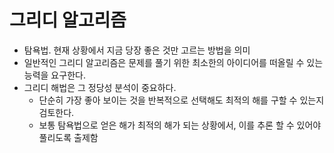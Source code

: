 # 그리디 알고리즘
- 탐욕법. 현재 상황에서 지금 당장 좋은 것만 고르는 방법을 의미
- 일반적인 그리디 알고리즘은 문제를 풀기 위한 최소한의 아이디어를 떠올릴 수 있는 능력을 요구한다.
- 그리디 해법은 그 정당성 분석이 중요하다.
  - 단순히 가장 좋아 보이는 것을 반복적으로 선택해도 최적의 해를 구할 수 있는지 검토한다.
  - 보통 탐욕법으로 얻은 해가 최적의 해가 되는 상황에서, 이를 추론 할 수 있어야 풀리도록 출제함